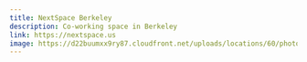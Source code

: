 ```yaml
---
title: NextSpace Berkeley
description: Co-working space in Berkeley
link: https://nextspace.us
image: https://d22buumxx9ry87.cloudfront.net/uploads/locations/60/photoGrid/nextspace-berkeley-3.jpg?mtime=20160411101709
---
```

